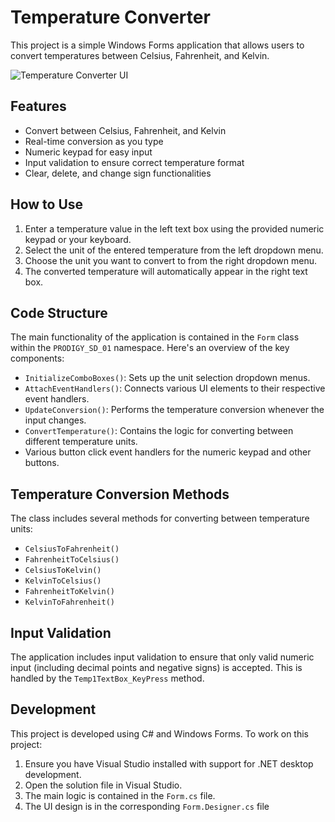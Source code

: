 # Temperature Converter

This project is a simple Windows Forms application that allows users to convert temperatures between Celsius, Fahrenheit, and Kelvin.

![Temperature Converter UI](placeholder-for-ui-image.png)

## Features

- Convert between Celsius, Fahrenheit, and Kelvin
- Real-time conversion as you type
- Numeric keypad for easy input
- Input validation to ensure correct temperature format
- Clear, delete, and change sign functionalities

## How to Use

1. Enter a temperature value in the left text box using the provided numeric keypad or your keyboard.
2. Select the unit of the entered temperature from the left dropdown menu.
3. Choose the unit you want to convert to from the right dropdown menu.
4. The converted temperature will automatically appear in the right text box.

## Code Structure

The main functionality of the application is contained in the `Form` class within the `PRODIGY_SD_01` namespace. Here's an overview of the key components:

- `InitializeComboBoxes()`: Sets up the unit selection dropdown menus.
- `AttachEventHandlers()`: Connects various UI elements to their respective event handlers.
- `UpdateConversion()`: Performs the temperature conversion whenever the input changes.
- `ConvertTemperature()`: Contains the logic for converting between different temperature units.
- Various button click event handlers for the numeric keypad and other buttons.

## Temperature Conversion Methods

The class includes several methods for converting between temperature units:

- `CelsiusToFahrenheit()`
- `FahrenheitToCelsius()`
- `CelsiusToKelvin()`
- `KelvinToCelsius()`
- `FahrenheitToKelvin()`
- `KelvinToFahrenheit()`

## Input Validation

The application includes input validation to ensure that only valid numeric input (including decimal points and negative signs) is accepted. This is handled by the `Temp1TextBox_KeyPress` method.

## Development

This project is developed using C# and Windows Forms. To work on this project:

1. Ensure you have Visual Studio installed with support for .NET desktop development.
2. Open the solution file in Visual Studio.
3. The main logic is contained in the `Form.cs` file.
4. The UI design is in the corresponding `Form.Designer.cs` file
